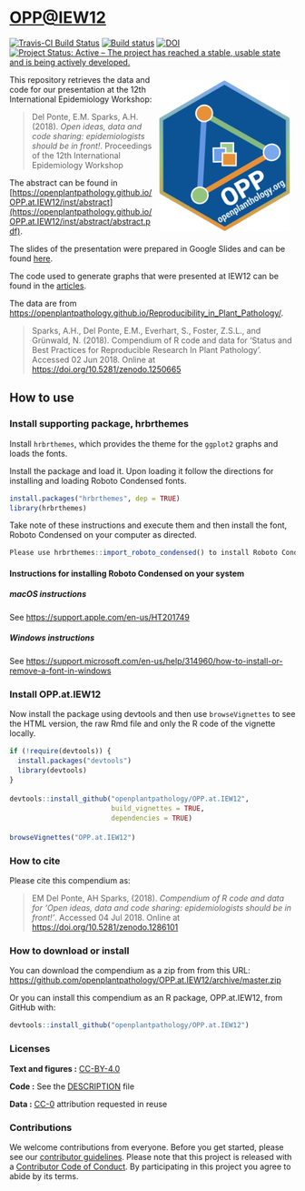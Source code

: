 
<!-- README.md is generated from README.Rmd. Please edit that file -->

# <OPP@IEW12>

[![Travis-CI Build
Status](https://travis-ci.org/openplantpathology/OPP.at.IEW12.svg?branch=master)](https://travis-ci.org/openplantpathology/OPP.at.IEW12)
[![Build
status](https://ci.appveyor.com/api/projects/status/8ok5o041d45yfa46/branch/master?svg=true)](https://ci.appveyor.com/project/adamhsparks/opp-at-iew12/branch/master)
[![DOI](https://zenodo.org/badge/136692607.svg)](https://zenodo.org/badge/latestdoi/136692607)
[![Project Status: Active – The project has reached a stable, usable
state and is being actively
developed.](http://www.repostatus.org/badges/latest/active.svg)](http://www.repostatus.org/#active)

<img align="right" width=230 style = "margin:10px; border: 0" src="man/figures/logo.png">
This repository retrieves the data and code for our presentation at the
12th International Epidemiology Workshop:

> Del Ponte, E.M. Sparks, A.H. (2018). *Open ideas, data and code
> sharing: epidemiologists should be in front\!*. Proceedings of the
> 12th International Epidemiology Workshop

The abstract can be found in
[https://openplantpathology.github.io/OPP.at.IEW12/inst/abstract](https://openplantpathology.github.io/OPP.at.IEW12/inst/abstract/abstract.pdf).

The slides of the presentation were prepared in Google Slides and can be
found
[here](https://docs.google.com/presentation/d/1XGWeDN_Gjohg9d-ewRRw4NK2eRDKTJp-I4-i3OoTnG4/edit?usp=sharing).

The code used to generate graphs that were presented at IEW12 can be
found in the
[articles](https://openplantpathology.github.io/OPP.at.IEW12/articles/IEW12_slides.html).

The data are from
<https://openplantpathology.github.io/Reproducibility_in_Plant_Pathology/>.

> Sparks, A.H., Del Ponte, E.M., Everhart, S., Foster, Z.S.L., and
> Grünwald, N. (2018). Compendium of R code and data for ‘Status and
> Best Practices for Reproducible Research In Plant Pathology’. Accessed
> 02 Jun 2018. Online at <https://doi.org/10.5281/zenodo.1250665>

## How to use

### Install supporting package, hrbrthemes

Install `hrbrthemes`, which provides the theme for the `ggplot2` graphs
and loads the fonts.

Install the package and load it. Upon loading it follow the directions
for installing and loading Roboto Condensed fonts.

``` r
install.packages("hrbrthemes", dep = TRUE)
library(hrbrthemes)
```

Take note of these instructions and execute them and then install the
font, Roboto Condensed on your computer as
directed.

``` r
Please use hrbrthemes::import_roboto_condensed() to install Roboto Condensed
```

#### Instructions for installing Roboto Condensed on your system

##### macOS instructions

See <https://support.apple.com/en-us/HT201749>

##### Windows instructions

See
<https://support.microsoft.com/en-us/help/314960/how-to-install-or-remove-a-font-in-windows>

### Install OPP.at.IEW12

Now install the package using devtools and then use `browseVignettes` to
see the HTML version, the raw Rmd file and only the R code of the
vignette locally.

``` r
if (!require(devtools)) {
  install.packages("devtools")
  library(devtools)
}

devtools::install_github("openplantpathology/OPP.at.IEW12",
                         build_vignettes = TRUE,
                         dependencies = TRUE)

browseVignettes("OPP.at.IEW12")
```

### How to cite

Please cite this compendium as:

> EM Del Ponte, AH Sparks, (2018). *Compendium of R code and data for
> ‘Open ideas, data and code sharing: epidemiologists should be in
> front\!’*. Accessed 04 Jul 2018. Online at
> <https://doi.org/10.5281/zenodo.1286101>

### How to download or install

You can download the compendium as a zip from from this URL:
<https://github.com/openplantpathology/OPP.at.IEW12/archive/master.zip>

Or you can install this compendium as an R package, OPP.at.IEW12, from
GitHub with:

``` r
devtools::install_github("openplantpathology/OPP.at.IEW12")
```

### Licenses

**Text and figures :**
[CC-BY-4.0](http://creativecommons.org/licenses/by/4.0/)

**Code :** See the [DESCRIPTION](DESCRIPTION) file

**Data :** [CC-0](http://creativecommons.org/publicdomain/zero/1.0/)
attribution requested in reuse

### Contributions

We welcome contributions from everyone. Before you get started, please
see our [contributor guidelines](CONTRIBUTING.md). Please note that this
project is released with a [Contributor Code of Conduct](CONDUCT.md). By
participating in this project you agree to abide by its terms.

